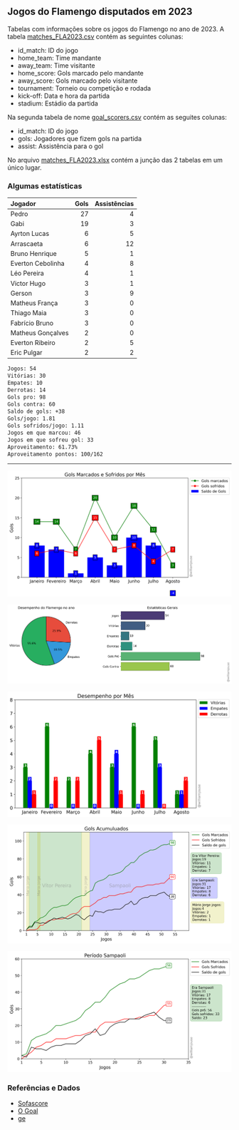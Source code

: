 ## Jogos do Flamengo disputados em 2023

Tabelas com informações sobre os jogos do Flamengo no ano de 2023. A tabela [matches_FLA2023.csv](https://github.com/williamjouse/jogos-Flamengo-2023/blob/main/data/matches_FLA2023.csv)
contém as seguintes colunas:

- id_match: ID do jogo
- home_team: Time mandante
- away_team: Time visitante
- home_score: Gols marcado pelo mandante
- away_score: Gols marcado pelo visitante
- tournament: Torneio ou competição e rodada
- kick-off: Data e hora da partida
- stadium: Estádio da partida


Na segunda tabela de nome [goal_scorers.csv](https://github.com/williamjouse/jogos-Flamengo-2023/blob/main/data/goal_scorers.csv) contém as seguites colunas:

- id_match: ID do jogo
- gols: Jogadores que fizem gols na partida
- assist: Assistência para o gol


No arquivo [matches_FLA2023.xlsx](https://github.com/williamjouse/jogos-Flamengo-2023/blob/main/data/matches_FLA2023.xlsx) contém a junção das 2 tabelas em um único lugar.




### Algumas estatísticas

| Jogador           |   Gols |   Assistências |
|:------------------|-------:|---------------:|
| Pedro             |     27 |              4 |
| Gabi              |     19 |              3 |
| Ayrton Lucas      |      6 |              5 |
| Arrascaeta        |      6 |             12 |
| Bruno Henrique    |      5 |              1 |
| Everton Cebolinha |      4 |              8 |
| Léo Pereira       |      4 |              1 |
| Victor Hugo       |      3 |              1 |
| Gerson            |      3 |              9 |
| Matheus França    |      3 |              0 |
| Thiago Maia       |      3 |              0 |
| Fabrício Bruno    |      3 |              0 |
| Matheus Gonçalves |      2 |              0 |
| Everton Ribeiro   |      2 |              5 |
| Eric Pulgar       |      2 |              2 |



```
Jogos: 54
Vitórias: 30
Empates: 10
Derrotas: 14 
Gols pro: 98
Gols contra: 60
Saldo de gols: +38
Gols/jogo: 1.81
Gols sofridos/jogo: 1.11
Jogos em que marcou: 46
Jogos em que sofreu gol: 33 
Aproveitamento: 61.73%
Aproveitamento pontos: 100/162
```


----


![img1.png](figures/figure.png)

![img1.png](figures/figure2.png)

![img1.png](figures/figure3.png)

![img1.png](figures/figure4.png)

![img1.png](figures/figure6.png)


### Referências e Dados

- [Sofascore](https://www.sofascore.com/)
- [O Goal](https://www.ogol.com.br)
- [ge](https://ge.globo.com/)